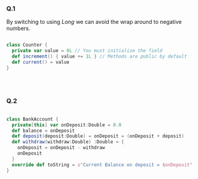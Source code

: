 ### Q.1<br>
By switching to using *Long* we can avoid the wrap around to negative numbers.
```scala

class Counter {
  private var value = 0L // You must initialize the field
  def increment() { value += 1L } // Methods are public by default
  def current() = value
}
 
```
<br>

### Q.2<br>

```scala

class BankAccount {
  private[this] var onDeposit:Double = 0.0  
  def balance = onDeposit
  def deposit(deposit:Double) = onDeposit = (onDeposit + deposit)
  def withdraw(withdraw:Double) :Double = {
    onDeposit = onDeposit - withdraw
    onDeposit
  }
  override def toString = s"Current Balance on deposit = $onDeposit"
}
 
```
<br>
